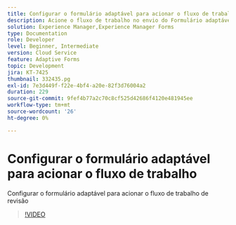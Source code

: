 ```yaml
---
title: Configurar o formulário adaptável para acionar o fluxo de trabalho
description: Acione o fluxo de trabalho no envio do Formulário adaptável.
solution: Experience Manager,Experience Manager Forms
type: Documentation
role: Developer
level: Beginner, Intermediate
version: Cloud Service
feature: Adaptive Forms
topic: Development
jira: KT-7425
thumbnail: 332435.pg
exl-id: 7e3d449f-f22e-4bf4-a20e-82f3d76004a2
duration: 229
source-git-commit: 9fef4b77a2c70c8cf525d42686f4120e481945ee
workflow-type: tm+mt
source-wordcount: '26'
ht-degree: 0%

---
```


# Configurar o formulário adaptável para acionar o fluxo de trabalho

Configurar o formulário adaptável para acionar o fluxo de trabalho de revisão

>[!VIDEO](https://video.tv.adobe.com/v/332435?quality=12&learn=on)
